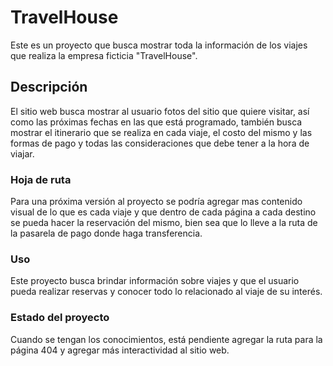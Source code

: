 # TravelHouse
Este es un proyecto que busca mostrar toda la información de los viajes que realiza la empresa ficticia "TravelHouse".


## Descripción
El sitio web  busca mostrar al usuario fotos del sitio que quiere visitar, así como las próximas fechas en las que está programado, también busca mostrar el itinerario que se realiza en cada viaje, el costo del mismo y las formas de pago  y todas las consideraciones que debe tener a la hora de viajar.

### Hoja de ruta
Para una próxima versión al proyecto se podría agregar mas contenido visual de lo que es cada viaje y que dentro de cada página a cada destino se pueda hacer la reservación del mismo, bien sea que lo lleve a la ruta de la pasarela de pago donde haga transferencia.

### Uso
Este proyecto busca brindar información sobre viajes y que el usuario pueda realizar reservas y conocer todo lo relacionado al viaje de su interés.

### Estado del proyecto
Cuando se tengan los conocimientos, está pendiente agregar la ruta para la página 404 y agregar más interactividad al sitio web.